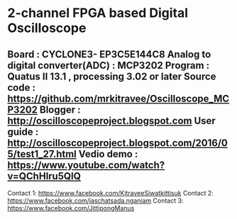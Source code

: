 # 2-channel FPGA based Digital Oscilloscope
Board : CYCLONE3- EP3C5E144C8
Analog to digital converter(ADC) : MCP3202
Program : Quatus II 13.1 , processing 3.02 or later
Source code : https://github.com/mrkitravee/Oscilloscope_MCP3202
Blogger : http://oscilloscopeproject.blogspot.com
User guide : http://oscilloscopeproject.blogspot.com/2016/05/test1_27.html
Vedio demo : https://www.youtube.com/watch?v=QChHlru5QlQ
------------------------------------------------------------------------------------------------------------
Contact 1: https://www.facebook.com/KitraveeSiwatkittisuk
Contact 2: https://www.facebook.com/jaschatsada.nganiam
Contact 3: https://www.facebook.com/JittipongManus
